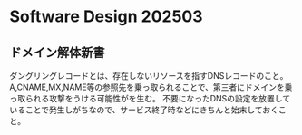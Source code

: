 # Software Design 202503

## ドメイン解体新書

ダングリングレコードとは、存在しないリソースを指すDNSレコードのこと。
A,CNAME,MX,NAME等の参照先を乗っ取られることで、第三者にドメインを乗っ取られる攻撃をうける可能性がを生む。
不要になったDNSの設定を放置していることで発生しがちなので、サービス終了時などにきちんと始末しておくこと。
